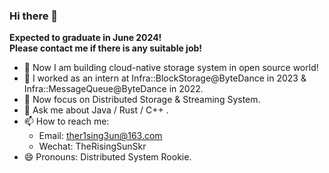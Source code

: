 ### Hi there 👋


<!-- **TheR1sing3un/TheR1sing3un** is a ✨ _special_ ✨ repository because its `README.md` (this file) appears on your GitHub profile. -->

<!-- Here are some ideas to get you started: -->

**Expected to graduate in June 2024!**  
**Please contact me if there is any suitable job!**

- 🚀 Now I am building cloud-native storage system in open source world! 
- 🌈 I worked as an intern at Infra::BlockStorage@ByteDance in 2023 & Infra::MessageQueue@ByteDance in 2022.
- 🎯 Now focus on Distributed Storage & Streaming System.
- 💬 Ask me about Java / Rust / C++ .
- 📫 How to reach me: 
  - Email: ther1sing3un@163.com
  - Wechat: TheRisingSunSkr
- 😄 Pronouns: Distributed System Rookie.

